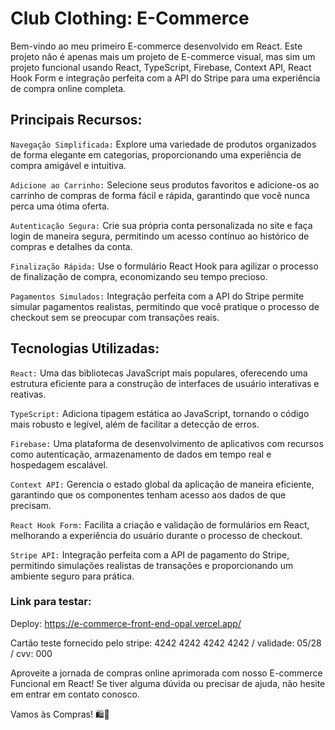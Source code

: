 
# Club Clothing: E-Commerce

Bem-vindo ao meu primeiro E-commerce desenvolvido em React. Este projeto não é apenas mais um projeto de E-commerce visual, mas sim um projeto funcional usando React, TypeScript, Firebase, Context API, React Hook Form e integração perfeita com a API do Stripe para uma experiência de compra online completa. 

## Principais Recursos:

`Navegação Simplificada:` Explore uma variedade de produtos organizados de forma elegante em categorias, proporcionando uma experiência de compra amigável e intuitiva.

`Adicione ao Carrinho:` Selecione seus produtos favoritos e adicione-os ao carrinho de compras de forma fácil e rápida, garantindo que você nunca perca uma ótima oferta.

`Autenticação Segura:` Crie sua própria conta personalizada no site e faça login de maneira segura, permitindo um acesso contínuo ao histórico de compras e detalhes da conta.

`Finalização Rápida:` Use o formulário React Hook para agilizar o processo de finalização de compra, economizando seu tempo precioso.

`Pagamentos Simulados:` Integração perfeita com a API do Stripe permite simular pagamentos realistas, permitindo que você pratique o processo de checkout sem se preocupar com transações reais.

## Tecnologias Utilizadas:

`React:` Uma das bibliotecas JavaScript mais populares, oferecendo uma estrutura eficiente para a construção de interfaces de usuário interativas e reativas.

`TypeScript:` Adiciona tipagem estática ao JavaScript, tornando o código mais robusto e legível, além de facilitar a detecção de erros.

`Firebase:` Uma plataforma de desenvolvimento de aplicativos com recursos como autenticação, armazenamento de dados em tempo real e hospedagem escalável.

`Context API:` Gerencia o estado global da aplicação de maneira eficiente, garantindo que os componentes tenham acesso aos dados de que precisam.

`React Hook Form:` Facilita a criação e validação de formulários em React, melhorando a experiência do usuário durante o processo de checkout.

`Stripe API:` Integração perfeita com a API de pagamento do Stripe, permitindo simulações realistas de transações e proporcionando um ambiente seguro para prática.

### Link para testar:

Deploy: https://e-commerce-front-end-opal.vercel.app/

Cartão teste fornecido pelo stripe: 4242 4242 4242 4242 / validade: 05/28 / cvv: 000

Aproveite a jornada de compras online aprimorada com nosso E-commerce Funcional em React! Se tiver alguma dúvida ou precisar de ajuda, não hesite em entrar em contato conosco.

Vamos às Compras! 🛍️🚀
